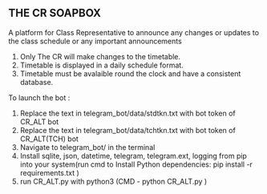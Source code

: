 ## THE CR SOAPBOX

A platform for Class Representative to announce any changes or updates to the class schedule or any important announcements

1. Only The CR will make changes to the timetable.
2. Timetable is displayed in a daily schedule format.
3. Timetable must be avalaible round the clock and have a consistent database.

To launch the bot : 

1. Replace the text in telegram_bot/data/stdtkn.txt with bot token of CR_ALT bot
2. Replace the text in telegram_bot/data/tchtkn.txt with bot token of CR_ALT(TCH) bot
3. Navigate to telegram_bot/ in the terminal
4. Install sqlite, json, datetime, telegram, telegram.ext, logging from pip into your system(run cmd to Install Python dependencies: pip install -r requirements.txt )
5. run CR_ALT.py with python3 (CMD - python CR_ALT.py )
